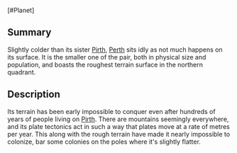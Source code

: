 [#Planet]

## Summary

Slightly colder than its sister [Pirth](Pirth.md), [Perth](Perth.md) sits idly as not much happens on its surface. It is the smaller one of the pair, both in physical size and population, and boasts the roughest terrain surface in the northern quadrant.

## Description

Its terrain has been early impossible to conquer even after hundreds of years of people living on [Pirth](Pirth.md). There are mountains seemingly everywhere, and its plate tectonics act in such a way that plates move at a rate of metres per year. This along with the rough terrain have made it nearly impossible to colonize, bar some colonies on the poles where it's slightly flatter.